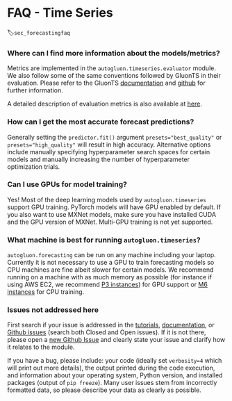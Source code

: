 # FAQ - Time Series
:label:`sec_forecastingfaq`


### Where can I find more information about the models/metrics?

Metrics are implemented in the `autogluon.timeseries.evaluator` module. We also follow some of
the same conventions followed by GluonTS in their evaluation.
Please refer to
the GluonTS [documentation](https://ts.gluon.ai/stable/api/gluonts/gluonts.html) and
[github](https://github.com/awslabs/gluon-ts) for further information.

A detailed description of evaluation metrics is also available at
[here](https://docs.aws.amazon.com/forecast/latest/dg/metrics.html).

### How can I get the most accurate forecast predictions?

Generally setting the `predictor.fit()` argument `presets="best_quality"` or `presets="high_quality"` will result in high accuracy.
Alternative options include manually specifying hyperparameter search spaces for certain models and
manually increasing the number of hyperparameter optimization trials.


### Can I use GPUs for model training?

Yes! Most of the deep learning models used by `autogluon.timeseries` support GPU training.
PyTorch models will have GPU enabled by default. If you also want to use MXNet models, make sure you have installed CUDA and the GPU version of MXNet.
Multi-GPU training is not yet supported.


### What machine is best for running `autogluon.timeseries`?

`autogluon.forecasting` can be run on any machine including your laptop.
Currently it is not necessary to use a GPU to train forecasting models so CPU machines are fine
albeit slower for certain models. We recommend running on a machine with as much memory as possible
(for instance if using AWS EC2, we recommend [P3 instances](https://aws.amazon.com/ec2/instance-types/p3/)) for GPU support 
or [M6 instances](https://aws.amazon.com/ec2/instance-types/m6i/) for CPU training.


### Issues not addressed here

First search if your issue is addressed in the [tutorials](index.html),
[documentation](../../api/autogluon.predictor.html), or [Github issues](https://github.com/awslabs/autogluon/issues)
(search both Closed and Open issues).
If it is not there, please open a [new Github Issue](https://github.com/awslabs/autogluon/issues/new) and
clearly state your issue and clarify how it relates to the module.

If you have a bug, please include: your code (ideally set `verbosity=4` which will print out more details), the
output printed during the code execution, and information about your operating system, Python version, and
installed packages (output of `pip freeze`).
Many user issues stem from incorrectly formatted data, so please describe your data as clearly as possible.
